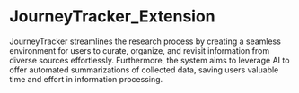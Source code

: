 # JourneyTracker_Extension
JourneyTracker streamlines the research process by creating a seamless environment for users to curate, organize, and revisit information from diverse sources effortlessly. Furthermore, the system aims to leverage AI to offer automated summarizations of collected data, saving users valuable time and effort in information processing.
